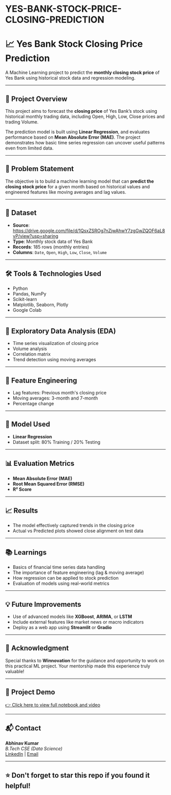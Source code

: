 # YES-BANK-STOCK-PRICE-CLOSING-PREDICTION

# 📈 Yes Bank Stock Closing Price Prediction

A Machine Learning project to predict the **monthly closing stock price** of Yes Bank using historical stock data and regression modeling.

---

## 📌 Project Overview

This project aims to forecast the **closing price** of Yes Bank’s stock using historical monthly trading data, including Open, High, Low, Close prices and trading Volume.

The prediction model is built using **Linear Regression**, and evaluates performance based on **Mean Absolute Error (MAE)**. The project demonstrates how basic time series regression can uncover useful patterns even from limited data.

---

## 🧠 Problem Statement

The objective is to build a machine learning model that can **predict the closing stock price** for a given month based on historical values and engineered features like moving averages and lag values.

---

## 📂 Dataset

- **Source**: https://drive.google.com/file/d/1QsxZSROg7nZjwAhwY7zgGwZQOF6aL8vP/view?usp=sharing
- **Type**: Monthly stock data of Yes Bank
- **Records**: 185 rows (monthly entries)
- **Columns**: `Date`, `Open`, `High`, `Low`, `Close`, `Volume`

---

## 🛠️ Tools & Technologies Used

- Python
- Pandas, NumPy
- Scikit-learn
- Matplotlib, Seaborn, Plotly
- Google Colab

---

## 🔎 Exploratory Data Analysis (EDA)

- Time series visualization of closing price
- Volume analysis
- Correlation matrix
- Trend detection using moving averages

---

## 🔧 Feature Engineering

- Lag features: Previous month's closing price
- Moving averages: 3-month and 7-month
- Percentage change

---

## 🤖 Model Used

- **Linear Regression**
- Dataset split: 80% Training / 20% Testing

---

## 📊 Evaluation Metrics

- **Mean Absolute Error (MAE)**
- **Root Mean Squared Error (RMSE)**
- **R² Score**

---

## 📈 Results

- The model effectively captured trends in the closing price
- Actual vs Predicted plots showed close alignment on test data

---

## 📚 Learnings

- Basics of financial time series data handling
- The importance of feature engineering (lag & moving average)
- How regression can be applied to stock prediction
- Evaluation of models using real-world metrics

---

## 💡 Future Improvements

- Use of advanced models like **XGBoost**, **ARIMA**, or **LSTM**
- Include external features like market news or macro indicators
- Deploy as a web app using **Streamlit** or **Gradio**

---

## 🙏 Acknowledgment

Special thanks to **Winnovation** for the guidance and opportunity to work on this practical ML project. Your mentorship made this experience truly valuable!

---

## 🔗 Project Demo

[👉 Click here to view full notebook and video](https://drive.google.com/drive/u/1/folders/1VLELwn3ybi0pUchf5QZrFNQfyAkE87kJ)

---

## 📬 Contact

**Abhinav Kumar**  
_B.Tech CSE (Data Science)_  
[LinkedIn](https://www.linkedin.com/in/abhinav-kumar-b0b0ba253/) | [Email](abhinav8934g@gmail.com)

---

## ⭐️ Don't forget to star this repo if you found it helpful!

